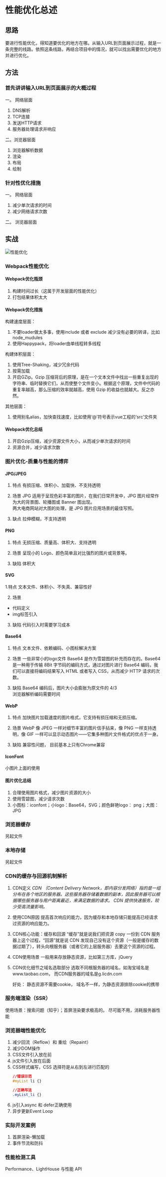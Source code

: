 # 性能优化总述

## 思路
要进行性能优化，得知道要优化的地方在哪。从输入URL到页面展示过程，就是一条完整的线路。依照这条线路，再结合项目中的情况，就可以找出需要优化的地方并进行优化。

## 方法

### 首先讲讲输入URL到页面展示的大概过程  
一。 网络层面
1. DNS解析
2. TCP连接
3. 发送HTTP请求
4. 服务器处理请求并响应

二。浏览器层面
1. 浏览器解析数据
2. 渲染
3. 布局
4. 绘制

### 针对性优化措施  
一。 网络层面
1. 减少单次请求的时间
2. 减少网络请求次数

二。 浏览器层面

## 实战
![性能优化](https://raw.githubusercontent.com/zhiwenxuan/my-web-note/master/img/performance-optimize.jpeg
)

### Webpack性能优化

#### Webpack优化瓶颈
1. 构建时间过长（这属于开发层面的性能优化）
2. 打包结果体积太大

#### Webpack优化措施
构建速度层面：  
1. 不要loader做太多事，使用include 或者 exclude 减少没有必要的转译，比如node_mudules
2. 使用Happypack，将loader由单线程转多线程

构建体积层面：  
1. 使用Tree-Shaking，减少冗余代码
2. 按需加载
3. 开启GZip。Gzip 压缩背后的原理，是在一个文本文件中找出一些重复出现的字符串、临时替换它们，从而使整个文件变小。根据这个原理，文件中代码的重复率越高，那么压缩的效率就越高，使用 Gzip 的收益也就越大。反之亦然。

其他层面： 
1. 使用别名alias，加快查找速度，比如使用‘@’符号表示vue工程的‘src’文件夹

#### Webpack优化总结
1. 开启Gzip压缩，减少资源文件大小，从而减少单次请求的时间
2. 资源合并，减少请求次数

### 图片优化-质量与性能的博弈

#### JPG/JPEG
1. 特点
    有损压缩、体积小、加载快、不支持透明

2. 场景
    JPG 适用于呈现色彩丰富的图片，在我们日常开发中，JPG 图片经常作为大的背景图、轮播图或 Banner 图出现。  
    两大电商网站对大图的处理，是 JPG 图片应用场景的最佳写照。

3. 缺点
    拉伸模糊，不支持透明

#### PNG
1. 特点
无损压缩、质量高、体积大、支持透明

2. 场景
呈现小的 Logo、颜色简单且对比强烈的图片或背景等。

3. 缺陷
体积大

#### SVG
1.特点
文本文件、体积小、不失真、兼容性好

2. 场景
- 代码定义
- img标签引入

3. 缺陷
代码引入时需要学习成本

#### Base64
1. 特点
文本文件、依赖编码、小图标解决方案

2. 场景
一些非常小的logo文件
Base64 是作为雪碧图的补充而存在的。Base64 是一种用于传输 8Bit 字节码的编码方式，通过对图片进行 Base64 编码，我们可以直接将编码结果写入 HTML 或者写入 CSS，从而减少 HTTP 请求的次数。  



3. 缺陷
Base64 编码后，图片大小会膨胀为原文件的 4/3   
浏览器解析编码需要时间

#### WebP
1. 特点
加快图片加载速度的图片格式，它支持有损压缩和无损压缩。

2. 场景
WebP 像 JPEG 一样对细节丰富的图片信手拈来，像 PNG 一样支持透明，像 GIF 一样可以显示动态图片——它集多种图片文件格式的优点于一身。  

3. 缺陷
兼容性问题， 目前基本上只有Chrome兼容

#### IconFont
小图片上面的使用

#### 图片优化总结
1. 合理使用图片格式，减少图片资源的大小
2. 使用雪碧图，减少请求次数
3. 小图标：iconfont；小logo：Base64，SVG；颜色鲜艳logo： png；大图：JPG

### 浏览器缓存
另起文件

### 本地存储
另起文件

### CDN的缓存与回源机制解析
1. CDN定义
    *CDN （Content Delivery Network，即内容分发网络）指的是一组分布在各个地区的服务器。这些服务器存储着数据的副本，因此服务器可以根据哪些服务器与用户距离最近，来满足数据的请求。 CDN 提供快速服务，较少受高流量影响。*

2. 使用CDN原因
    提高首次响应的能力，因为缓存和本地存储只能提高已经请求过资源的响应能力。

3. CDN核心功能：缓存和回源
    “缓存”就是说我们把资源 copy 一份到 CDN 服务器上这个过程，“回源”就是说 CDN 发现自己没有这个资源（一般是缓存的数据过期了），转头向根服务器（或者它的上层服务器）去要这个资源的过程。

4. CDN使用场景
    一般用来存放静态资源，比如第三方库，jQuery

5. CDN优化细节之域名选取部分
    选取不同根服务器的域名，如淘宝域名是www.taobao.com， 而CDN服务器的域名是g.licdn.com

    好处： 静态资源不需要cookie， 域名不一样，为静态资源排除cookie的携带

### 服务端渲染（SSR）
使用场景：搜索问题（知乎）；首屏渲染要求极高的。 尽可能不用，消耗服务器性能

### 浏览器端性能优化
1. 减少回流（Reflow）和 重绘（Repaint）
2. 减少DOM操作
3. CSS文件引入放在前
4. js文件引入放在后面
5. CSS样式编写，CSS 选择符是从右到左进行匹配的
    ```css
    //错误示范
    #myList li {}

    //正确写法
    .myList_li {}
    ```
6. js引入async 和 defer正确使用
7. 异步更新Event Loop

### 实际开发案例
1. 首屏渲染-懒加载
2. 事件节流和防抖

### 性能检测工具
Performance、LightHouse 与性能 API



